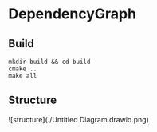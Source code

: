 # DependencyGraph

## Build

```
mkdir build && cd build
cmake .. 
make all
```

## Structure

![structure](./Untitled Diagram.drawio.png)


